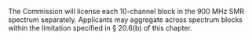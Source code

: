 The Commission will license each 10-channel block in the 900 MHz SMR spectrum separately. Applicants may aggregate across spectrum blocks within the limitation specified in § 20.6(b) of this chapter.

